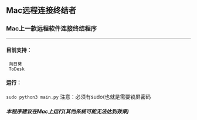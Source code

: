 ## Mac远程连接终结者
### Mac上一款远程软件连接终结程序
----

#### 目前支持：
     向日葵
     ToDesk
     
#### 运行：
`sudo python3 main.py`
注意：必须有sudo(也就是需要锁屏密码
     
##### 本程序建议在Mac上运行(其他系统可能无法达到效果)
